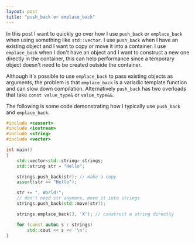 ```yaml
---
layout: post
title: "push_back or emplace_back"
---
```


In this post I want to quickly go over how I use `push_back` or `emplace_back`
when using something like `std::vector`. I use `push_back` when I have an
existing object and I want to copy or move it into a container. I use
`emplace_back` when I don't have an object and I want to construct a new one
directly in the container, this can help performance since a temporary object
doesn't need to be created outside the container.

Although it's possible to use `emplace_back` to pass existing objects as
arguments, the problem is that `emplace_back` is a variadic template function
and can slow down compilation.  Alternatively `push_back` has two overloads
that take `const value_type&` or `value_type&&`.

The following is some code demonstrating how I typically use `push_back` and
`emplace_back`.

```cpp
#include <cassert>
#include <iostream>
#include <string>
#include <vector>

int main()
{
	std::vector<std::string> strings;
	std::string str = "Hello";

	strings.push_back(str); // make a copy
	assert(str == "Hello");

	str += ", World!";
	// don't need str anymore, move it into strings
	strings.push_back(std::move(str));

	strings.emplace_back(3, 'X'); // construct a string directly

	for (const auto& s : strings)
		std::cout << s << '\n';
}
```

